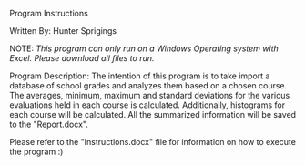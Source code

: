 Program Instructions

Written By: Hunter Sprigings

NOTE: *This program can only run on a Windows Operating system with Excel. Please download all files to run.*

Program Description: The intention of this program is to take import a database of school grades and analyzes them based on a chosen course. The averages, minimum, maximum and standard deviations for the various evaluations held in each course is calculated. Additionally, histograms for each course will be calculated. All the summarized information will be saved to the "Report.docx".

Please refer to the "Instructions.docx" file for information on how to execute the program :)
